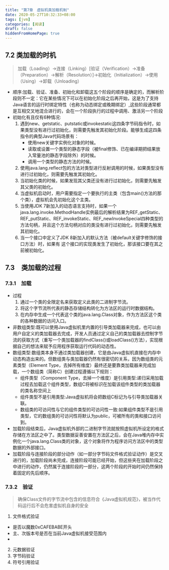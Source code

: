 ```yaml
---
title: "第7章　虚拟机类加载机制"
date: 2020-05-27T10:32:33+08:00
tags: [jvm]
categories: [阅读]
draft: false
hiddenFromHomePage: true
---
```


## 7.2 类加载的时机
>加载（Loading）->连接（Linking）[验证（Verification）->准备（Preparation）->解析（Resolution）]->初始化（Initialization）->使用（Using）->卸载（Unloading）
- 顺序:加载、验证、准备、初始化和卸载这五个阶段的顺序是确定的，而解析阶段则不一定：它在某些情况下可以在初始化阶段之后再开始，这是为了支持Java语言的运行时绑定特性（也称为动态绑定或晚期绑定）,这些阶段通常都是互相交叉地混合进行的，会在一个阶段执行的过程中调用、激活另一个阶段
- 初始化有且仅有6种情况:
  1. 遇到new、getstatic、putstatic或invokestatic这四条字节码指令时，如果类型没有进行过初始化，则需要先触发其初始化阶段。能够生成这四条指令的典型Java代码场景有：
     - 使用new关键字实例化对象的时候。
     - 读取或设置一个类型的静态字段（被final修饰、已在编译期把结果放入常量池的静态字段除外）的时候。
     - 调用一个类型的静态方法的时候。
  2. 使用java.lang.reflect包的方法对类型进行反射调用的时候，如果类型没有进行过初始化，则需要先触发其初始化。
  3. 当初始化类的时候，如果发现其父类还没有进行过初始化，则需要先触发其父类的初始化。
  4. 当虚拟机启动时，用户需要指定一个要执行的主类（包含main()方法的那个类），虚拟机会先初始化这个主类。
  5. 当使用JDK 7新加入的动态语言支持时，如果一个java.lang.invoke.MethodHandle实例最后的解析结果为REF_getStatic、REF_putStatic、REF_invokeStatic、REF_newInvokeSpecial四种类型的方法句柄，并且这个方法句柄对应的类没有进行过初始化，则需要先触发其初始化。
  6. 当一个接口中定义了JDK 8新加入的默认方法（被default关键字修饰的接口方法）时，如果有
  这个接口的实现类发生了初始化，那该接口要在其之前被初始化。

## 7.3　类加载的过程
### 7.3.1　加载
- 过程
  1. 通过一个类的全限定名来获取定义此类的二进制字节流。
  2. 将这个字节流所代表的静态存储结构转化为方法区的运行时数据结构。
  3. 在内存中生成一个代表这个类的java.lang.Class对象，作为方法区这个类的各种数据的访问入口。
- 非数组类型:既可以使用Java虚拟机里内置的引导类加载器来完成，也可以由用户自定义的类加载器去完成，开发人员通过定义自己的类加载器去控制字节流的获取方式（重写一个类加载器的findClass()或loadClass()方法），实现根据自己的想法来赋予应用程序获取运行代码的动态性。
- 数组类型:数组类本身不通过类加载器创建，它是由Java虚拟机直接在内存中动态构造出来的。但数组类与类加载器仍然有很密切的关系，因为数组类的元素类型（Element Type，去掉所有维度）最终还是要靠类加载器来完成加载，一个数组类（简称C）创建过程遵循以下规则：
  - 组件类型（Component Type，去掉一个维度）是引用类型:递归采用加载过程去加载这个组件类型，数组C将被标识在加载该组件类型的类加载器的类名称空间上
  - 组件类型不是引用类型:Java虚拟机将会把数组C标记为与引导类加载器关联。
  - 数组类的可访问性与它的组件类型的可访问性一致:如果组件类型不是引用类型，它的数组类的可访问性将默认为public，可被所有的类和接口访问到。
- 加载阶段结束后，Java虚拟机外部的二进制字节流就按照虚拟机所设定的格式存储在方法区之中了。类型数据妥善安置在方法区之后，会在Java堆内存中实例化一个java.lang.Class类的对象，这个对象将作为程序访问方法区中的类型数据的外部接口。
- 加载阶段与连接阶段的部分动作（如一部分字节码文件格式验证动作）是交叉进行的，加载阶段尚未完成，连接阶段可能已经开始，但这些夹在加载阶段之中进行的动作，仍然属于连接阶段的一部分，这两个阶段的开始时间仍然保持着固定的先后顺序。
### 7.3.2　验证
>确保Class文件的字节流中包含的信息符合《Java虚拟机规范》，被当作代码运行后不会危害虚拟机自身的安全
1. 文件格式验证
  - 是否以魔数0xCAFEBABE开头
  - 主、次版本号是否在当前Java虚拟机接受范围内
  - 
2. 元数据验证
3. 字节码验证
4. 符号引用验证